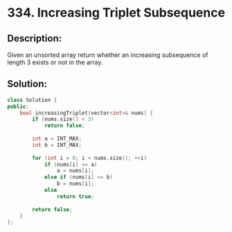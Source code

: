 # 334. Increasing Triplet Subsequence

## Description:

Given an unsorted array return whether an increasing subsequence of length 3 exists or not in the array.

## Solution:

```c++
class Solution {
public:
    bool increasingTriplet(vector<int>& nums) {
        if (nums.size() < 3)
            return false;
        
        int a = INT_MAX;
        int b = INT_MAX;
        
        for (int i = 0; i < nums.size(); ++i) 
            if (nums[i] <= a)
                a = nums[i];
            else if (nums[i] <= b)
                b = nums[i];
            else
                return true;
        
        return false;
    }
};
```

<!-- remark：

-  -->
